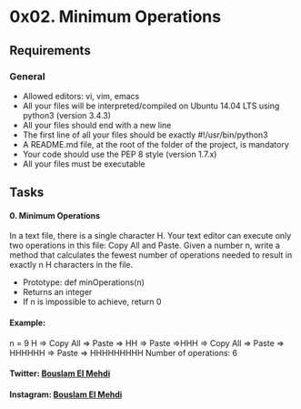 # 0x02. Minimum Operations
## Requirements
### General
- Allowed editors: vi, vim, emacs
- All your files will be interpreted/compiled on Ubuntu 14.04 LTS using python3 (version 3.4.3)
- All your files should end with a new line
- The first line of all your files should be exactly #!/usr/bin/python3
- A README.md file, at the root of the folder of the project, is mandatory
- Your code should use the PEP 8 style (version 1.7.x)
- All your files must be executable
## Tasks
#### 0. Minimum Operations
In a text file, there is a single character H. Your text editor can execute only two operations in this file: Copy All and Paste. Given a number n, write a method that calculates the fewest number of operations needed to result in exactly n H characters in the file.
- Prototype: def minOperations(n)
- Returns an integer
- If n is impossible to achieve, return 0
#### Example:
n = 9
H => Copy All => Paste => HH => Paste =>HHH => Copy All => Paste => HHHHHH => Paste => HHHHHHHHH
Number of operations: 6
#### Twitter: [Bouslam El Mehdi](https://twitter.com/BouslamElmehdi)
#### Instagram: [Bouslam El Mehdi](https://www.instagram.com/elmehdihyuga/)
